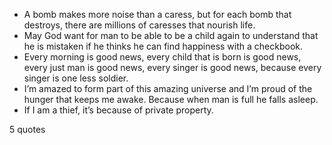  - A bomb makes more noise than a caress, but for each bomb that destroys, there are millions of caresses that nourish life.
 - May God want for man to be able to be a child again to understand that he is mistaken if he thinks he can find happiness with a checkbook.
 - Every morning is good news, every child that is born is good news, every just man is good news, every singer is good news, because every singer is one less soldier.
 - I’m amazed to form part of this amazing universe and I’m proud of the hunger that keeps me awake. Because when man is full he falls asleep.
 - If I am a thief, it’s because of private property.

5 quotes